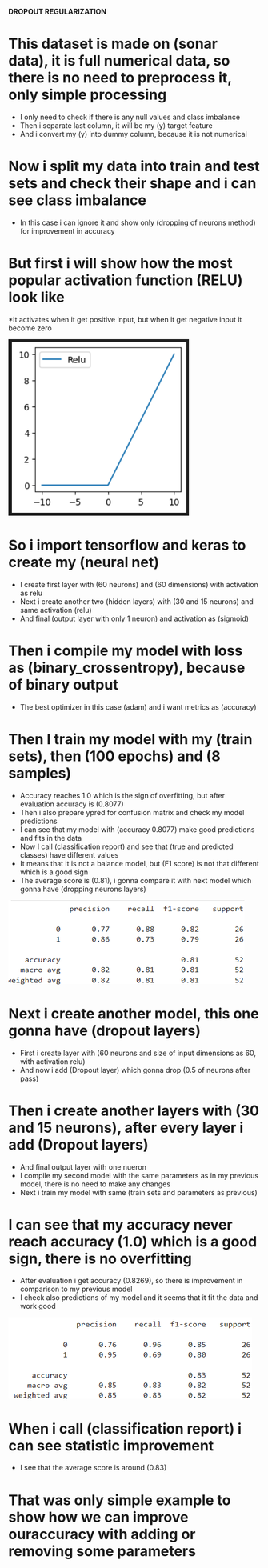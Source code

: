 **DROPOUT REGULARIZATION**
# This dataset is made on (sonar data), it is full numerical data, so there is no need to preprocess it, only simple processing
* I only need to check if there is any null values and class imbalance
* Then i separate last column, it will be my (y) target feature
* And i convert my (y) into dummy column, because it is not numerical

# Now i split my data into train and test sets and check their shape and i can see class imbalance
* In this case i can ignore it and show only (dropping of neurons method) for improvement in accuracy

# But first i will show how the most popular activation function (RELU) look like 
*It activates when it get positive input, but when it get negative input it become zero

![](https://github.com/JakubTabor/Data_augmentation_imbalance_data/blob/main/Images/RELU.png)

# So i import tensorflow and keras to create my (neural net)
* I create first layer with (60 neurons) and (60 dimensions) with activation as relu
* Next i create another two (hidden layers) with (30 and 15 neurons) and same activation (relu)  
* And final (output layer with only 1 neuron) and activation as (sigmoid)

# Then i compile my model with loss as (binary_crossentropy), because of binary output
* The best optimizer in this case (adam) and i want metrics as (accuracy)

# Then I train my model with my (train sets), then (100 epochs) and (8 samples)
* Accuracy reaches 1.0 which is the sign of overfitting, but after evaluation accuracy is (0.8077)
* Then i also prepare ypred for confusion matrix and check my model predictions
* I can see that my model with (accuracy 0.8077) make good predictions and fits in the data
* Now I call (classification report) and see that (true and predicted classes) have different values
* It means that it is not a balance model, but (F1 score) is not that different which is a good sign
* The average score is (0.81), i gonna compare it with next model which gonna have (dropping neurons layers)

![](https://github.com/JakubTabor/Data_augmentation_imbalance_data/blob/main/Images/Report_first_model.png)

# Next i create another model, this one gonna have (dropout layers)
* First i create layer with (60 neurons and size of input dimensions as 60, with activation relu)
* And now i add (Dropout layer) which gonna drop (0.5 of neurons after pass)

# Then i create another layers with (30 and 15 neurons), after every layer i add (Dropout layers)
* And final output layer with one nueron
* I compile my second model with the same parameters as in my previous model, there is no need to make any changes
* Next i train my model with same (train sets and parameters as previous)

# I can see that my accuracy never reach accuracy (1.0) which is a good sign, there is no overfitting
* After evaluation i get accuracy (0.8269), so there is improvement in comparison to my previous model
* I check also predictions of my model and it seems that it fit the data and work good

![](https://github.com/JakubTabor/Data_augmentation_imbalance_data/blob/main/Images/Report_secound_model.png)

# When i call (classification report) i can see statistic improvement
* I see that the average score is around (0.83)

# That was only simple example to show how we can improve ouraccuracy with adding or removing some parameters
